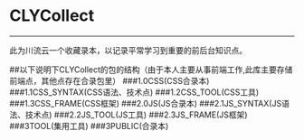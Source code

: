 # CLYCollect
------
此为川流云一个收藏录本，以记录平常学习到重要的前后台知识点。

##以下说明下CLYCollect的包的结构（由于本人主要从事前端工作,此库主要存储前端点，其他点存在合录包里）
   ###1.0CSS(CSS合录本)
   ###1.1CSS_SYNTAX(CSS语法、技术点)
   ###1.2CSS_TOOL(CSS工具)
   ###1.3CSS_FRAME(CSS框架)
   ###2.0JS(JS合录本)
   ###2.1JS_SYNTAX(JS语法、技术点)
   ###2.2JS_TOOL(JS工具)
   ###2.3JS_FRAME(JS框架)
   ###3TOOL(集用工具)
   ###3PUBLIC(合录本)

